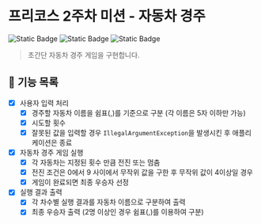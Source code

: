 # 프리코스 2주차 미션 - 자동차 경주

![Static Badge](https://img.shields.io/badge/precourse-week2-<color>)
![Static Badge](https://img.shields.io/badge/version-1.1.0-informational)
![Static Badge](https://img.shields.io/badge/test-passed-lightblue)

> 초간단 자동차 경주 게임을 구현합니다.

## 🚀 기능 목록

- [x] 사용자 입력 처리
    - [x] 경주할 자동차 이름을 쉼표(,)를 기준으로 구분 (각 이름은 5자 이하만 가능)
    - [x] 시도할 횟수
    - [x] 잘못된 값을 입력할 경우 `IllegalArgumentException`을 발생시킨 후 애플리케이션은 종료
- [x] 자동차 경주 게임 실행
    - [x] 각 자동차는 지정된 횟수 만큼 전진 또는 멈춤
    - [x] 전진 조건은 0에서 9 사이에서 무작위 값을 구한 후 무작위 값이 4이상일 경우
    - [x] 게임이 완료되면 최종 우승자 선정
- [x] 실행 결과 출력
    - [x] 각 차수별 실행 결과를 자동차 이름으로 구분하여 출력
    - [x] 최종 우승자 출력 (2명 이상인 경우 쉼표(,)를 이용하여 구분)